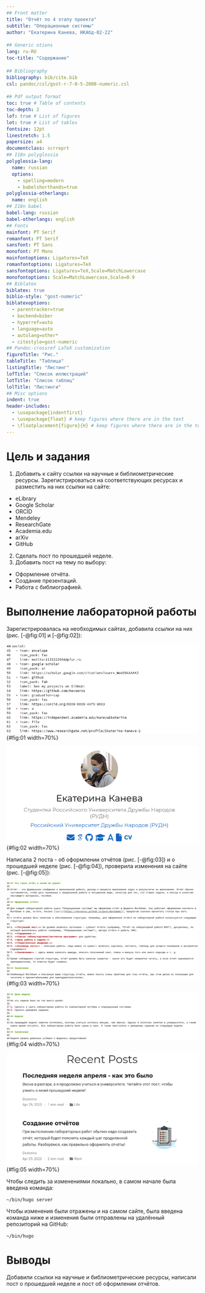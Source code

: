 ```yaml
---
## Front matter
title: "Отчёт по 4 этапу проекта"
subtitle: "Операционные системы"
author: "Екатерина Канева, НКАбд-02-22"

## Generic otions
lang: ru-RU
toc-title: "Содержание"

## Bibliography
bibliography: bib/cite.bib
csl: pandoc/csl/gost-r-7-0-5-2008-numeric.csl

## Pdf output format
toc: true # Table of contents
toc-depth: 2
lof: true # List of figures
lot: true # List of tables
fontsize: 12pt
linestretch: 1.5
papersize: a4
documentclass: scrreprt
## I18n polyglossia
polyglossia-lang:
  name: russian
  options:
	- spelling=modern
	- babelshorthands=true
polyglossia-otherlangs:
  name: english
## I18n babel
babel-lang: russian
babel-otherlangs: english
## Fonts
mainfont: PT Serif
romanfont: PT Serif
sansfont: PT Sans
monofont: PT Mono
mainfontoptions: Ligatures=TeX
romanfontoptions: Ligatures=TeX
sansfontoptions: Ligatures=TeX,Scale=MatchLowercase
monofontoptions: Scale=MatchLowercase,Scale=0.9
## Biblatex
biblatex: true
biblio-style: "gost-numeric"
biblatexoptions:
  - parentracker=true
  - backend=biber
  - hyperref=auto
  - language=auto
  - autolang=other*
  - citestyle=gost-numeric
## Pandoc-crossref LaTeX customization
figureTitle: "Рис."
tableTitle: "Таблица"
listingTitle: "Листинг"
lofTitle: "Список иллюстраций"
lotTitle: "Список таблиц"
lolTitle: "Листинги"
## Misc options
indent: true
header-includes:
  - \usepackage{indentfirst}
  - \usepackage{float} # keep figures where there are in the text
  - \floatplacement{figure}{H} # keep figures where there are in the text
---
```


# Цель и задания

1. Добавить к сайту ссылки на научные и библиометрические ресурсы. Зарегистрироваться на соответствующих ресурсах и разместить на них ссылки на сайте:

* eLibrary
* Google Scholar
* ORCID
* Mendeley
* ResearchGate
* Academia.edu
* arXiv
* GitHub

2. Сделать пост по прошедшей неделе.
3. Добавить пост на тему по выбору:

* Оформление отчёта.
* Создание презентаций.
* Работа с библиографией.

# Выполнение лабораторной работы

Зарегистрировалась на необходимых сайтах, добавила ссылки на них (рис. [-@fig:01] и [-@fig:02]):

![Добавление ссылок в файлы.](image/01.png){#fig:01 width=70%}

![Изменения отражены на сайте.](image/02.png){#fig:02 width=70%}

Написала 2 поста - об оформлении отчётов (рис. [-@fig:03]) и о прошедшей неделе (рис. [-@fig:04]), проверила изменения на сайте (рис. [-@fig:05]):

![Пост об оформлении отчётов.](image/03.png){#fig:03 width=70%}

![Пост о прошедшей неделе.](image/04.png){#fig:04 width=70%}

![Изменения отражены на сайте.](image/05.png){#fig:05 width=70%}

Чтобы следить за изменениями локально, в самом начале была введена команда:

```
~/bin/hugo server
```

Чтобы изменения были отражены и на самом сайте, была введена команда ниже и изменения были отправлены на удалённый репозиторий на GitHub:

```
~/bin/hugo
```

# Выводы

Добавили ссылки на научные и библиометрические ресурсы, написали пост о прошедшей неделе и пост об оформлении отчётов.
